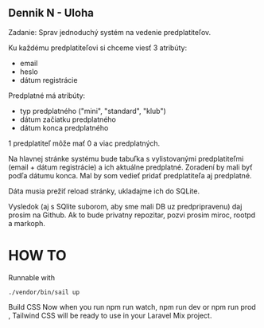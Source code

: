 
## Dennik N - Uloha
Zadanie: Sprav jednoduchý systém na vedenie predplatiteľov.

Ku každému predplatiteľovi si chceme viesť 3 atribúty:
- email
- heslo
- dátum registrácie

Predplatné má atribúty:
- typ predplatného ("mini", "standard", "klub")
- dátum začiatku predplatného
- dátum konca predplatného

1 predplatiteľ môže mať 0 a viac predplatných.

Na hlavnej stránke systému bude tabuľka s vylistovanými predplatiteľmi (email + dátum registrácie) a ich aktuálne predplatné. Zoradení by mali byť podľa dátumu konca. Mal by som vedieť pridať predplatiteľa aj predplatné.

Dáta musia prežiť reload stránky, ukladajme ich do SQLite.

Vysledok (aj s SQlite suborom, aby sme mali DB uz predpripravenu) daj prosim na Github. Ak to bude privatny repozitar, pozvi prosim miroc, rootpd a markoph.


# HOW TO
Runnable with
```
./vendor/bin/sail up
```

Build CSS
Now when you run
npm run watch, npm run dev or npm run prod
, Tailwind CSS will be ready to use in your Laravel Mix project.
